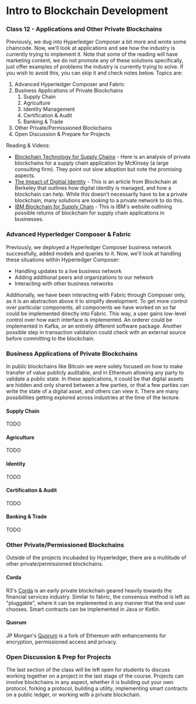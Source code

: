 # Intro to Blockchain Development

### Class 12 - Applications and Other Private Blockchains 

Previously, we dug into Hyperledger Composer a bit more and wrote some chaincode. Now, we'll look at applications and see how the industry is currently trying to implement it. Note that some of the reading will have marketing content, we do not promote any of these solutions specifically, just offer examples of problems the industry is currently trying to solve. If you wish to avoid this, you can skip it and check notes below. Topics are:



1. Advanced Hyperledger Composer and Fabric 
2. Business Applications of Private Blockchains
   1. Supply Chain
   2. Agriculture
   3. Identity Management
   4. Certification & Audit
   5. Banking & Trade
3. Other Private/Permissioned Blockchains
4. Open Discussion & Prepare for Projects



Reading & Videos:

- [Blockchain Technology for Supply Chains](https://www.mckinsey.com/business-functions/operations/our-insights/blockchain-technology-for-supply-chainsa-must-or-a-maybe) - Here is an analysis of private blockchains for a supply chain application by McKinsey (a large consulting firm). They point out slow adoption but note the promising aspects.
- [The Impact of Digitial Identity](https://blockchainatberkeley.blog/the-impact-of-digital-identity-9eed5b0c3016) - This is an article from Blockchain at Berkeley that outlines how digital identity is managed, and how a blockchain can help. While this doesn't necessarily have to be a private blockchain, many solutions are looking to a private network to do this.
- [IBM Blockchain for Supply Chain](https://www.ibm.com/blockchain/industries/supply-chain) - This is IBM's website outlining possible returns of blockchain for supply chain applications in businesses.

### Advanced Hyperledger Composer & Fabric

Previously, we deployed a Hyperledger Composer business network successfully, added models and queries to it. Now, we'll look at handling these situations within Hyperledger Composer:

* Handling updates to a live business network
* Adding additional peers and organizations to our network
* Interacting with other business networks

Additionally, we have been interacting with Fabric through Composer only, as it is an abstraction above it to simplify development. To get more control over particular components, all components we have worked on so far could be implemented directly into Fabric. This way, a user gains low-level control over how each interface is implemented. An orderer could be implemented in Kafka, or an entirely different software package. Another possible step in transaction validation could check with an external source before committing to the blockchain.

### Business Applications of Private Blockchains

In public blockchains like Bitcoin we were solely focused on how to make transfer of value publicly auditable, and in Ethereum allowing any party to validate a public state. In these applications, it could be that digital assets are hidden and only shared between a few parties, or that a few parties can write the state of a digital asset, and others can view it. There are many possibilities getting explored across industries at the time of the lecture.

#### Supply Chain

TODO

#### Agriculture

TODO

#### Identity

TODO

#### Certification & Audit

TODO

#### Banking & Trade

TODO

### Other Private/Permissioned Blockchains

Outside of the projects incubaded by Hyperledger, there are a multitude of other private/permissioned blockchains. 

#### Corda

R3's [Corda](https://www.r3.com/corda-platform/) is an early private blockchain geared heavily towards the financial services industry. Similar to fabric, the consensus method is left as "pluggable", where it can be implemented in any manner that the end user chooses. Smart contracts can be implemented in Java or Kotlin.

#### Quorum

JP Morgan's [Quorum](https://www.jpmorgan.com/global/Quorum) is a fork of Ethereum with enhancements for encryption, permissioned access and privacy.

### Open Discussion & Prep for Projects

The last section of the class will be left open for students to discuss working together on a project in the last stage of the course. Projects can involve blockchains in any aspect, whether it is building out your own protocol, forking a protocol, building a utility, implementing smart contracts on a public ledger, or working with a private blockchain. 

